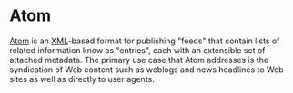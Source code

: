 # Atom

[Atom](http://tools.ietf.org/html/rfc4287) is an [XML](XML.md)-based format for publishing "feeds" that contain lists of related information know as "entries", each with an extensible set of attached metadata. The primary use case that Atom addresses is the syndication of Web content such as weblogs and news headlines to Web sites as well as directly to user agents.

